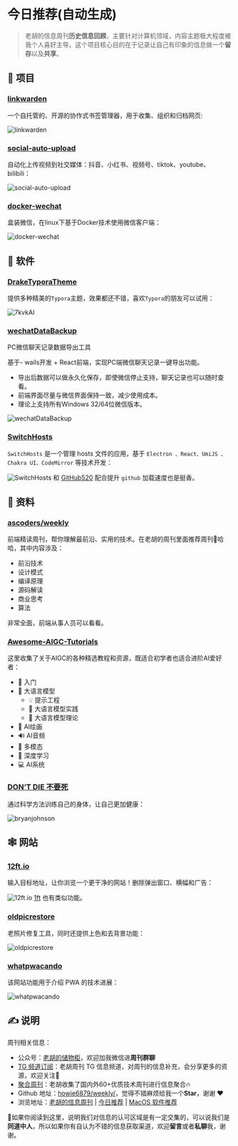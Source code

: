 # 今日推荐(自动生成)

> 老胡的信息周刊**历史信息回顾**，主要针对计算机领域，内容主题极大程度被我个人喜好主导。这个项目核心目的在于记录让自己有印象的信息做一个**留存**以及**共享**。


## 🎯 项目 

### [linkwarden](https://github.com/linkwarden/linkwarden)

一个自托管的、开源的协作式书签管理器，用于收集、组织和归档网页:

![linkwarden](https://images-1252557999.file.myqcloud.com/uPic/linkwarden.png) 

### [social-auto-upload](https://github.com/dreammis/social-auto-upload)

自动化上传视频到社交媒体：抖音、小红书、视频号、tiktok、youtube、bilibili：

![social-auto-upload](https://images-1252557999.file.myqcloud.com/uPic/social-auto-upload.jpg) 

### [docker-wechat](https://github.com/huan/docker-wechat)

盒装微信，在linux下基于Docker技术使用微信客户端：

![docker-wechat](https://images-1252557999.file.myqcloud.com/uPic/docker-wechat.png) 

## 🤖 软件 

### [DrakeTyporaTheme](https://github.com/liangjingkanji/DrakeTyporaTheme)

提供多种精美的`Typora`主题，效果都还不错，喜欢`Typora`的朋友可以试用：

![7kvkAI](https://images-1252557999.file.myqcloud.com/uPic/7kvkAI.jpg) 

### [wechatDataBackup](https://github.com/git-jiadong/wechatDataBackup)

PC微信聊天记录数据导出工具

基于- wails开发 + React前端，实现PC端微信聊天记录一键导出功能。
- 导出后数据可以做永久化保存，即使微信停止支持，聊天记录也可以随时查看。
- 前端界面尽量与微信界面保持一致，减少使用成本。
- 理论上支持所有Windows 32/64位微信版本。

![wechatDataBackup](https://images-1252557999.file.myqcloud.com/uPic/LJBaJf.png) 

### [SwitchHosts](https://github.com/oldj/SwitchHosts)

`SwitchHosts` 是一个管理 hosts 文件的应用，基于 `Electron 、React、UmiJS 、Chakra UI、CodeMirror` 等技术开发：

![SwitchHosts](https://images-1252557999.file.myqcloud.com/uPic/SwitchHosts.png)
和 [GitHub520](https://github.com/521xueweihan/GitHub520) 配合提升 `github` 加载速度也是挺香。 

## 👀 资料 

### [ascoders/weekly](https://github.com/ascoders/weekly)

前端精读周刊，帮你理解最前沿、实用的技术。在老胡的周刊里面推荐周刊👏哈哈，其中内容涉及：

- 前沿技术
- 设计模式
- 编译原理
- 源码解读
- 商业思考
- 算法

非常全面，前端从事人员可以看看。 

### [Awesome-AIGC-Tutorials](https://github.com/luban-agi/Awesome-AIGC-Tutorials/blob/main/README_zh.md)

这里收集了关于AIGC的各种精选教程和资源，既适合初学者也适合进阶AI爱好者：

- 👋 入门
- 💬 大语言模型
	- 💡 提示工程
	- 🔧 大语言模型实践
	- 🔬 大语言模型理论
- 🎨 AI绘画
- 🔊 AI音频
- 🌈 多模态
- 🧠 深度学习
- 💻 AI系统 

### [DON’T DIE 不要死](https://protocol.bryanjohnson.com/ "DON’T DIE 不要死")

通过科学方法训练自己的身体，让自己更加健康：

![bryanjohnson](https://images-1252557999.file.myqcloud.com/uPic/bryanjohnson.jpg) 

## 🕸 网站 

### [12ft.io](https://12ft.io/)

输入目标地址，让你浏览一个更干净的网站！删除弹出窗口、横幅和广告：

![12ft.io](https://images-1252557999.file.myqcloud.com/uPic/12ft.io.jpg)
[1ft](https://1ft.io/) 也有类似功能。 

### [oldpicrestore](https://www.oldpicrestore.com/restore?id=1&type=Restore-Photo)

老照片修复工具，同时还提供上色和去背景功能：

![oldpicrestore](https://images-1252557999.file.myqcloud.com/uPic/oldpicrestore.jpg) 

### [whatpwacando](https://whatpwacando.today/)

该网站功能用于介绍 PWA 的技术进展：

![whatpwacando](https://images-1252557999.file.myqcloud.com/uPic/whatpwacando.jpg) 

## ✍️ 说明

周刊相关信息：

- 公众号：[老胡的储物柜](https://images-1252557999.file.myqcloud.com/uPic/ETIbMe.jpg)，欢迎加我微信进**周刊群聊**
- [TG 频道订阅](https://t.me/howie_weekly)：老胡周刊 TG 信息频道，对周刊的信息补充，会分享更多的资源，欢迎关注👏
- [聚合周刊](https://www.fre321.com/weekly)：老胡收集了国内外60+优质技术周刊进行信息聚合🔥
- Github 地址：[howie6879/weekly/](https://github.com/howie6879/weekly/)，觉得不错麻烦给我一个**Star**，谢谢 ❤️
- 浏览地址：[老胡的信息周刊](https://weekly.howie6879.com) | [今日推荐](https://weekly.howie6879.com/recommend/index.html) | [MacOS 软件推荐](https://weekly.howie6879.com/soft/mac.html)

🙌如果你阅读到这里，说明我们对信息的认可区域是有一定交集的，可以说我们是**同道中人**，所以如果你有自认为不错的信息获取渠道，欢迎**留言**或者**私聊**我，谢谢。